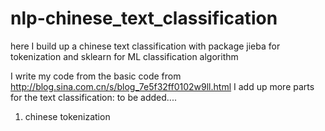 # nlp-chinese_text_classification
here I build up a chinese text classification with package jieba for tokenization and sklearn for ML classification algorithm

I write my code from the basic code from http://blog.sina.com.cn/s/blog_7e5f32ff0102w9ll.html
I add up more parts for the text classification:
to be added....
1. chinese tokenization
